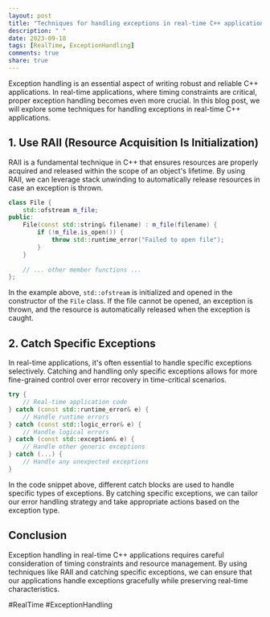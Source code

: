 ```yaml
---
layout: post
title: "Techniques for handling exceptions in real-time C++ applications"
description: " "
date: 2023-09-18
tags: [RealTime, ExceptionHandling]
comments: true
share: true
---
```


Exception handling is an essential aspect of writing robust and reliable C++ applications. In real-time applications, where timing constraints are critical, proper exception handling becomes even more crucial. In this blog post, we will explore some techniques for handling exceptions in real-time C++ applications.

## 1. Use RAII (Resource Acquisition Is Initialization)

RAII is a fundamental technique in C++ that ensures resources are properly acquired and released within the scope of an object's lifetime. By using RAII, we can leverage stack unwinding to automatically release resources in case an exception is thrown.

```cpp
class File {
    std::ofstream m_file;
public:
    File(const std::string& filename) : m_file(filename) {
        if (!m_file.is_open()) {
            throw std::runtime_error("Failed to open file");
        }
    }
    
    // ... other member functions ...
};
```

In the example above, `std::ofstream` is initialized and opened in the constructor of the `File` class. If the file cannot be opened, an exception is thrown, and the resource is automatically released when the exception is caught.

## 2. Catch Specific Exceptions

In real-time applications, it's often essential to handle specific exceptions selectively. Catching and handling only specific exceptions allows for more fine-grained control over error recovery in time-critical scenarios.

```cpp
try {
    // Real-time application code
} catch (const std::runtime_error& e) {
    // Handle runtime errors
} catch (const std::logic_error& e) {
    // Handle logical errors
} catch (const std::exception& e) {
    // Handle other generic exceptions
} catch (...) {
    // Handle any unexpected exceptions
}
```

In the code snippet above, different catch blocks are used to handle specific types of exceptions. By catching specific exceptions, we can tailor our error handling strategy and take appropriate actions based on the exception type.

## Conclusion

Exception handling in real-time C++ applications requires careful consideration of timing constraints and resource management. By using techniques like RAII and catching specific exceptions, we can ensure that our applications handle exceptions gracefully while preserving real-time characteristics.

#RealTime #ExceptionHandling